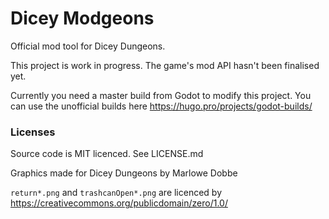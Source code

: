 # Dicey Modgeons

Official mod tool for Dicey Dungeons.

This project is work in progress. The game's mod API hasn't been finalised yet.

Currently you need a master build from Godot to modify this project. You can use the unofficial builds here https://hugo.pro/projects/godot-builds/

### Licenses
Source code is MIT licenced. See LICENSE.md

Graphics made for Dicey Dungeons by Marlowe Dobbe

`return*.png` and `trashcanOpen*.png` are licenced by https://creativecommons.org/publicdomain/zero/1.0/
